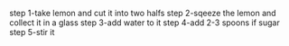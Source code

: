 step 1-take lemon and cut it into two halfs
step 2-sqeeze the lemon and collect it in a glass
step 3-add water to it
step 4-add 2-3 spoons if sugar 
step 5-stir it
